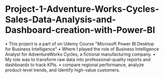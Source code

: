 # Project-1-Adventure-Works-Cycles-Sales-Data-Analysis-and-Dashboard-creation-with-Power-BI
•	This project is a part of on Udemy Course "Microsoft Power BI Desktop for Business Intelligence"
•	Where I played the role of Business Intelligence Analyst for AdventureWorks Cycles, a fictional manufacturing company.
•	My role was to transform raw data into professional-quality reports and dashboards to track KPIs.
•	compare regional performance, analyze product-level trends, and identify high-value customers.

